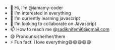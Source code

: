 - 👋 Hi, I’m @iamamy-coder
- 👀 I’m interested in everything
- 🌱 I’m currently learning javascript
- 💞️ I’m looking to collaborate on Javascript 
- 📫 How to reach me @sadiknifemi6@gmail.com
- 😄 Pronouns:she/her/them
- ⚡ Fun fact: i love everything😄😄😄😄😄

<!---
iamamy-coder/iamamy-coder is a ✨ special ✨ repository because its `README.md` (this file) appears on your GitHub profile.
You can click the Preview link to take a look at your changes.
--->
